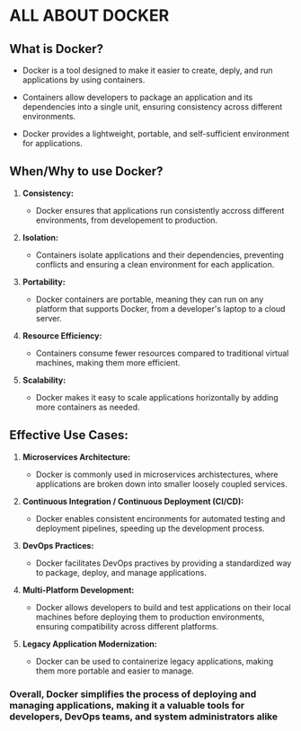# ALL ABOUT DOCKER

## What is Docker?

- Docker is a tool designed to make it easier to create, deply, and run applications by using containers.

- Containers allow developers to package an application and its dependencies into a single unit, ensuring consistency across different environments.

- Docker provides a lightweight, portable, and self-sufficient environment for applications.

## When/Why to use Docker?

1. **Consistency&colon;**

    - Docker ensures that applications run consistently accross different environments, from developement to production.

2. **Isolation&colon;**

    - Containers isolate applications and their dependencies, preventing conflicts and ensuring a clean environment for each application.

3. **Portability&colon;**

    - Docker containers are portable, meaning they can run on any platform that supports Docker, from a developer's laptop to a cloud server.

4. **Resource Efficiency&colon;**

    - Containers consume fewer resources compared to traditional virtual machines, making them more efficient.

5. **Scalability&colon;**

    - Docker makes it easy to scale applications horizontally by adding more containers as needed.

## Effective Use Cases&colon;

1. **Microservices Architecture&colon;**

    - Docker is commonly used in microservices archistectures, where applications are broken down into smaller loosely coupled services.

2. **Continuous Integration / Continuous Deployment (CI/CD)&colon;**

    - Docker enables consistent encironments for automated testing and deployment pipelines, speeding up the development process.

3. **DevOps Practices&colon;**

    - Docker facilitates DevOps practives by providing a standardized way to package, deploy, and manage applications.

4. **Multi-Platform Development&colon;**

    - Docker allows developers to build and test applications on their local machines before deploying them to production environments, ensuring compatibility across different platforms.

5. **Legacy Application Modernization&colon;**

    - Docker can be used to containerize legacy applications, making them more portable and easier to manage.

### Overall, Docker simplifies the process of deploying and managing applications, making it a valuable tools for developers, DevOps teams, and system administrators alike
